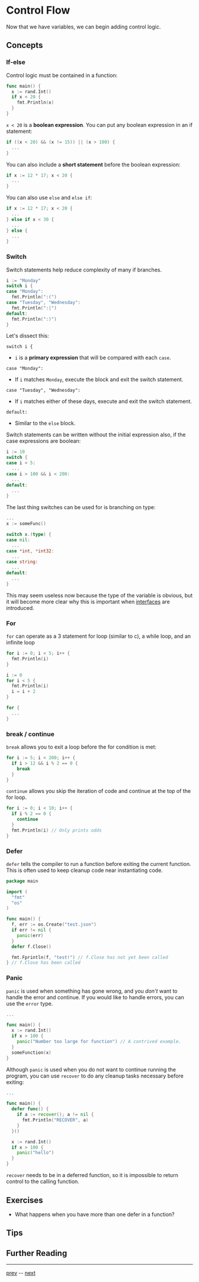 # Control Flow

Now that we have variables, we can begin adding control logic.

## Concepts

### If-else

Control logic must be contained in a function:

```go
func main() {
  x := rand.Int()
  if x < 20 {
    fmt.Println(x)
  }
}
```

`x < 20` is a **boolean expression**.
You can put any boolean expression in an if statement:

```go
if ((x < 20) && (x != 15)) || (x > 100) {
  ...
}
```

You can also include a **short statement** before the boolean expression:

```go
if x := 12 * 17; x < 20 {
  ...
}
```

You can also use `else` and `else if`:
```go
if x := 12 * 17; x < 20 {
  ...
} else if x < 30 {
  ...
} else {
  ...
}
```

### Switch

Switch statements help reduce complexity of many if branches.

```go
i := "Monday"
switch i {
case "Monday":
  fmt.Println(":(")
case "Tuesday", "Wednesday":
  fmt.Println(":|")
default:
  fmt.Println(":)")
}
```

Let's dissect this:

`switch i {`
- `i` is a **primary expression** that will be compared with each `case`.

`case "Monday":`
- If `i` matches `Monday`, execute the block and exit the switch statement.

`case "Tuesday", "Wednesday":`
- If `i` matches either of these days, execute and exit the switch statement.

`default:`
- Similar to the `else` block.

Switch statements can be written without the initial expression also, if the case expressions are boolean:

```go
i := 10
switch {
case i < 5:
  ...
case i > 100 && i < 200:
  ...
default:
  ...
}
```

The last thing switches can be used for is branching on type:
```go
...
x := someFunc()

switch x.(type) {
case nil:
  ...
case *int, *int32:
  ...
case string:
  ...
default:
  ...
}
```

This may seem useless now because the type of the variable is obvious, but it will become more clear why this is important when [interfaces](../4-Design/4.1.md) are introduced.

### For
`for` can operate as a 3 statement for loop (similar to c), a while loop, and an infinite loop

```go
for i := 0; i < 5; i++ {
  fmt.Println(i)
}

i := 0
for i < 5 {
  fmt.Println(i)
  i = i + 2
}

for {
  ...
}
```

### break / continue

`break` allows you to exit a loop before the for condition is met:

```go
for i := 5; i < 200; i++ {
  if i > 12 && i % 2 == 0 {
    break
  }
}
```

`continue` allows you skip the iteration of code and continue at the top of the for loop.

```go
for i := 0; i < 10; i++ {
  if i % 2 == 0 {
    continue
  }
  fmt.Println(i) // Only prints odds
}
```

### Defer

`defer` tells the compiler to run a function before exiting the current function. This is often used to keep cleanup code near instantiating code.

```go
package main

import (
  "fmt"
  "os"
)

func main() {
  f, err := os.Create("test.json")
  if err != nil {
    panic(err)
  }
  defer f.Close()

  fmt.Fprintln(f, "test!") // f.Close has not yet been called
} // f.Close has been called
```

### Panic

`panic` is used when something has gone wrong, and you _don't_ want to handle the error and continue. If you would like to handle errors, you can use the `error` type.

```go
...

func main() {
  x := rand.Int()
  if x > 100 {
    panic("Number too large for function") // A contrived example.
  }
  someFunction(x)
}
```

Although `panic` is used when you do not want to continue running the program, you can use `recover` to do any cleanup tasks necessary before exiting:

```go
...

func main() {
  defer func() {
    if a := recover(); a != nil {
      fmt.Println("RECOVER", a)
    }
  }()

  x := rand.Int()
  if x > 100 {
    panic("hello")
  }
}
```

`recover` needs to be in a deferred function, so it is impossible to return control to the calling function.

## Exercises

* What happens when you have more than one defer in a function?

## Tips



## Further Reading

---

[prev](2.3.md) -- [next](../3-Data/3.1.md)